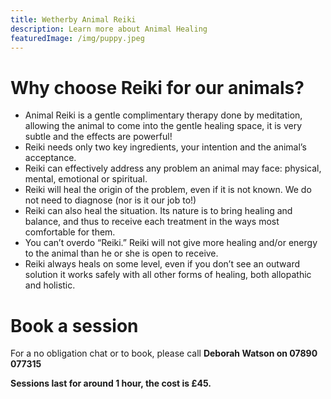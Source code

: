```yaml
---
title: Wetherby Animal Reiki
description: Learn more about Animal Healing
featuredImage: /img/puppy.jpeg
---
```

# Why choose Reiki for our animals?

- Animal Reiki is a gentle complimentary therapy done by meditation, allowing the animal to come into the gentle healing space, it is very subtle and the effects are powerful!
- Reiki needs only two key ingredients, your intention and the animal’s acceptance.
- Reiki can effectively address any problem an animal may face: physical, mental, emotional or spiritual.
- Reiki will heal the origin of the problem, even if it is not known.  We do not need to diagnose (nor is it our job to!)
- Reiki can also heal the situation. Its nature is to bring healing and balance, and thus to receive each treatment in the ways most comfortable for them.
- You can’t overdo “Reiki.” Reiki will not give more healing and/or energy to the animal than he or she is open to receive.
- Reiki always heals on some level, even if you don’t see an outward solution it works safely with all other forms of healing, both allopathic and holistic.

# Book a session
For a no obligation chat or to book, please call **Deborah Watson on 07890 077315**

**Sessions last for around 1 hour, the cost is £45.**
